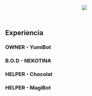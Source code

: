 <p align="center">
  <a href="https://github.com/DenverCoder1/readme-typing-svg"><img src="https://readme-typing-svg.herokuapp.com?font=Time+New+Roman&color=black&size=25&center=true&vCenter=true&width=600&height=100&lines=Hola,+Soy+Theo+Trosman;++;Estudiante+de+Ort+Yatay,;Especialidad:+Informática,;Front-End,;Back-END,;Ganas+de+aprender+cosas+nuevas"></a>
</p>
<br>
<h2>Experiencia</h2>
<h3>OWNER - YumiBot </h3>
<h3>B.O.D - NEKOTINA</h3>
<h3>HELPER - Chocolat </h3>
<h3>HELPER - MagiBot </h3>
<br>
